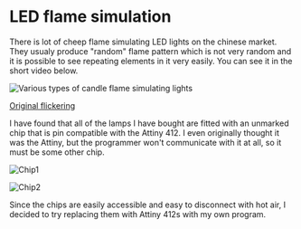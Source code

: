 # LED flame simulation
There is lot of cheep flame simulating LED lights on the chinese market. They usualy produce "random" flame pattern which is not very random and it is possible to see repeating elements in it very easily. You can see it in the short video below.

![Various types of candle flame simulating lights](https://github.com/user-attachments/assets/711d7fc9-7069-4b83-af7e-9afc33bd9796)

[Original flickering](https://github.com/user-attachments/assets/bbe8782f-01fa-4b69-ae37-fa6fe20877db)

I have found that all of the lamps I have bought are fitted with an unmarked chip that is pin compatible with the Attiny 412. I even originally thought it was the Attiny, but the programmer won't communicate with it at all, so it must be some other chip.   

![Chip1](https://github.com/user-attachments/assets/4e0f83d0-30fd-4265-b664-c92f9d0f3ac4)


![Chip2](https://github.com/user-attachments/assets/ae2d5016-fbf7-40c9-a961-65c1855aed66)

Since the chips are easily accessible and easy to disconnect with hot air, I decided to try replacing them with Attiny 412s with my own program. 

